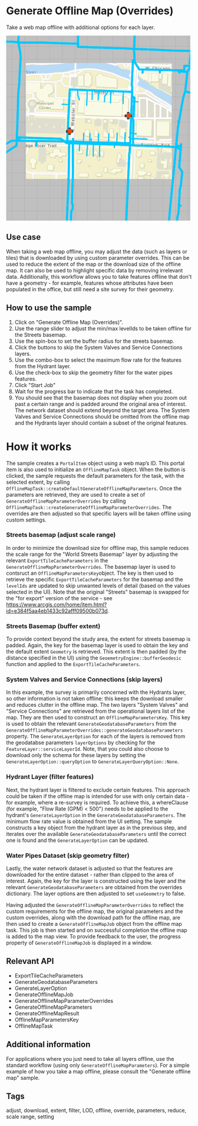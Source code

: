 # Generate Offline Map (Overrides)

Take a web map offline with additional options for each layer.

![](screenshot.png)

## Use case

When taking a web map offline, you may adjust the data (such as layers or tiles) that is downloaded by using custom parameter overrides. This can be used to reduce the extent of the map or the download size of the offline map. It can also be used to highlight specific data by removing irrelevant data. Additionally, this workflow allows you to take features offline that don't have a geometry - for example, features whose attributes have been populated in the office, but still need a site survey for their geometry.

## How to use the sample

1. Click on "Generate Offline Map (Overrides)".
2. Use the range slider to adjust the min/max levelIds to be taken offline for the Streets basemap.
3. Use the spin-box to set the buffer radius for the streets basemap.
4. Click the buttons to skip the System Valves and Service Connections layers.
5. Use the combo-box to select the maximum flow rate for the features from the Hydrant layer.
6. Use the check-box to skip the geometry filter for the water pipes features.
7. Click "Start Job"
8. Wait for the progress bar to indicate that the task has completed.
9. You should see that the basemap does not display when you zoom out past a certain range and is padded around the original area of interest. The network dataset should extend beyond the target area. The System Valves and Service Connections should be omitted from the offline map and the Hydrants layer should contain a subset of the original features.

# How it works
The sample creates a `PortalItem` object using a web map’s ID. This portal item is also used to initialize an `OfflineMapTask` object. When the button is clicked, the sample requests the default parameters for the task, with the selected extent, by calling `OfflineMapTask::createDefaultGenerateOfflineMapParameters`. Once the parameters are retrieved, they are used to create a set of `GenerateOfflineMapParameterOverrides` by calling `OfflineMapTask::createGenerateOfflineMapParameterOverrides`. The overrides are then adjusted so that specific layers will be taken offline using custom settings.

### Streets basemap (adjust scale range)
In order to minimize the download size for offline map, this sample reduces the scale range for the "World Streets Basemap" layer by adjusting the relevant `ExportTileCacheParameters` in the `GenerateOfflineMapParameterOverrides`. The basemap layer is used to contsruct an `OfflineMapParametersKey`object. The key is then used to retrieve the specific `ExportTileCacheParameters` for the basemap and the `levelIds` are updated to skip unwanted levels of detail (based on the values selected in the UI). Note that the original "Streets" basemap is swapped for the "for export" version of the service - see https://www.arcgis.com/home/item.html?id=e384f5aa4eb1433c92afff09500b073d.

### Streets Basemap (buffer extent)
To provide context beyond the study area, the extent for streets basemap is padded. Again, the key for the basemap layer is used to obtain the key and the default extent `Geometry` is retrieved. This extent is then padded (by the distance specified in the UI) using the `GeoemetryEngine::bufferGeodesic` function and applied to the `ExportTileCacheParameters`.

### System Valves and Service Connections (skip layers)
In this example, the survey is primarily concerned with the Hydrants layer, so other information is not taken offline: this keeps the download smaller and reduces clutter in the offline map. The two layers "System Valves" and "Service Connections" are retrieved from the operational layers list of the map. They are then used to construct an `OfflineMapParametersKey`. This key is used to obtain the relevant `GenerateGeodatabaseParameters` from the `GenerateOfflineMapParameterOverrides::generateGeodatabaseParameters` property. The `GenerateLayerOption` for each of the layers is removed from the geodatabse parameters `layerOptions` by checking for the `FeatureLayer::serviceLayerId`. Note, that you could also choose to download only the schema for these layers by setting the `GenerateLayerOption::queryOption` to `GenerateLayerQueryOption::None`.

### Hydrant Layer (filter features)
Next, the hydrant layer is filtered to exclude certain features. This approach could be taken if the offline map is intended for use with only certain data - for example, where a re-survey is required. To achieve this, a whereClause (for example, "Flow Rate (GPM) < 500") needs to be applied to the hydrant's `GenerateLayerOption` in the `GenerateGeodatabaseParameters`. The minimum flow rate value is obtained from the UI setting. The sample constructs a key object from the hydrant layer as in the previous step, and iterates over the available `GenerateGeodatabaseParameters` until the correct one is found and the `GenerateLayerOption` can be updated.

### Water Pipes Dataset (skip geometry filter)
Lastly, the water network dataset is adjusted so that the features are downloaded for the entire dataset - rather than clipped to the area of interest. Again, the key for the layer is constructed using the layer and the relevant `GenerateGeodatabaseParameters` are obtained from the overrides dictionary. The layer options are then adjusted to set `useGeometry` to false.

Having adjusted the `GenerateOfflineMapParameterOverrides` to reflect the custom requirements for the offline map, the original parameters and the custom overrides, along with the download path for the offline map, are then used to create a `GenerateOfflineMapJob` object from the offline map task. This job is then started and on successful completion the offline map is added to the map view. To provide feedback to the user, the progress property of `GenerateOfflineMapJob` is displayed in a window.

## Relevant API

* ExportTileCacheParameters
* GenerateGeodatabaseParameters
* GenerateLayerOption
* GenerateOfflineMapJob
* GenerateOfflineMapParameterOverrides
* GenerateOfflineMapParameters
* GenerateOfflineMapResult
* OfflineMapParametersKey
* OfflineMapTask

## Additional information

For applications where you just need to take all layers offline, use the standard workflow (using only `GenerateOfflineMapParameters`). For a simple example of how you take a map offline, please consult the "Generate offline map" sample.

## Tags

adjust, download, extent, filter, LOD, offline, override, parameters, reduce, scale range, setting
